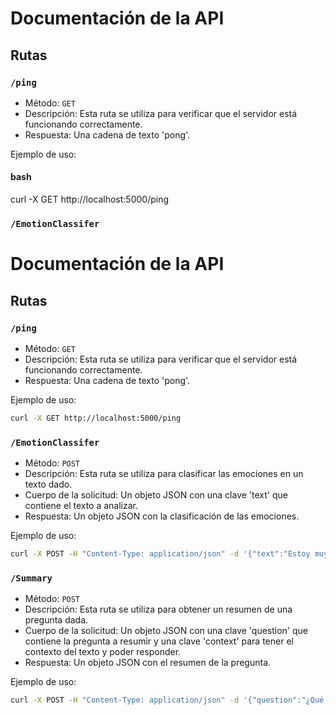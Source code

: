 # Documentación de la API

## Rutas

### `/ping`

- Método: `GET`
- Descripción: Esta ruta se utiliza para verificar que el servidor está funcionando correctamente.
- Respuesta: Una cadena de texto 'pong'.

Ejemplo de uso:

#### bash
curl -X GET http://localhost:5000/ping

### `/EmotionClassifer`

# Documentación de la API

## Rutas

### `/ping`

- Método: `GET`
- Descripción: Esta ruta se utiliza para verificar que el servidor está funcionando correctamente.
- Respuesta: Una cadena de texto 'pong'.

Ejemplo de uso:

```bash
curl -X GET http://localhost:5000/ping
```

### `/EmotionClassifer`

- Método: `POST`
- Descripción: Esta ruta se utiliza para clasificar las emociones en un texto dado.
- Cuerpo de la solicitud: Un objeto JSON con una clave 'text' que contiene el texto a analizar.
- Respuesta: Un objeto JSON con la clasificación de las emociones.

Ejemplo de uso:

```bash
curl -X POST -H "Content-Type: application/json" -d '{"text":"Estoy muy feliz"}' http://localhost:5000/EmotionClassifer
```

### `/Summary`

- Método: `POST`
- Descripción: Esta ruta se utiliza para obtener un resumen de una pregunta dada.
- Cuerpo de la solicitud: Un objeto JSON con una clave 'question' que contiene la pregunta a resumir y una clave 'context' para tener el contexto del texto y poder responder.
- Respuesta: Un objeto JSON con el resumen de la pregunta.

Ejemplo de uso:

```bash
curl -X POST -H "Content-Type: application/json" -d '{"question":"¿Qué es la inteligencia artificial?"}' http://localhost:5000/Summary
```
```
